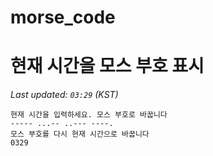 # morse_code
# 현재 시간을 모스 부호 표시
<!-- MORSE_TIME_START -->
_Last updated: `03:29` (KST)_

```
현재 시간을 입력하세요. 모스 부호로 바꿉니다
----- ...-- ..--- ----.
모스 부호를 다시 현재 시간으로 바꿉니다
0329
```
<!-- MORSE_TIME_END -->
